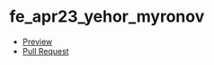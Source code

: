 # fe_apr23_yehor_myronov
  - [Preview](https://yemyr.github.io/fe_apr23_yehor_myronov/)
  - [Pull Request](https://github.com/YeMyr/fe_apr23_yehor_myronov/pull/1)
